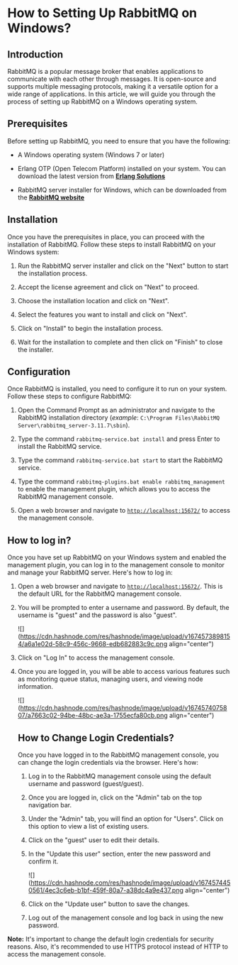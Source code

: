 # How to Setting Up RabbitMQ on Windows?

## **Introduction**

RabbitMQ is a popular message broker that enables applications to communicate with each other through messages. It is open-source and supports multiple messaging protocols, making it a versatile option for a wide range of applications. In this article, we will guide you through the process of setting up RabbitMQ on a Windows operating system.

## **Prerequisites**

Before setting up RabbitMQ, you need to ensure that you have the following:

* A Windows operating system (Windows 7 or later)
    
* Erlang OTP (Open Telecom Platform) installed on your system. You can download the latest version from [**Erlang Solutions**](https://www.erlang.org/downloads)
    
* RabbitMQ server installer for Windows, which can be downloaded from the [**RabbitMQ website**](https://www.rabbitmq.com/install-windows.html)
    

## **Installation**

Once you have the prerequisites in place, you can proceed with the installation of RabbitMQ. Follow these steps to install RabbitMQ on your Windows system:

1. Run the RabbitMQ server installer and click on the "Next" button to start the installation process.
    
2. Accept the license agreement and click on "Next" to proceed.
    
3. Choose the installation location and click on "Next".
    
4. Select the features you want to install and click on "Next".
    
5. Click on "Install" to begin the installation process.
    
6. Wait for the installation to complete and then click on "Finish" to close the installer.
    

## **Configuration**

Once RabbitMQ is installed, you need to configure it to run on your system. Follow these steps to configure RabbitMQ:

1. Open the Command Prompt as an administrator and navigate to the RabbitMQ installation directory (*example*: `C:\Program Files\RabbitMQ Server\rabbitmq_server-3.11.7\sbin`).
    
2. Type the command `rabbitmq-service.bat install` and press Enter to install the RabbitMQ service.
    
3. Type the command `rabbitmq-service.bat start` to start the RabbitMQ service.
    
4. Type the command `rabbitmq-plugins.bat enable rabbitmq_management` to enable the management plugin, which allows you to access the RabbitMQ management console.
    
5. Open a web browser and navigate to [`http://localhost:15672/`](http://localhost:15672/) to access the management console.
    

## How to log in?

Once you have set up RabbitMQ on your Windows system and enabled the management plugin, you can log in to the management console to monitor and manage your RabbitMQ server. Here's how to log in:

1. Open a web browser and navigate to [`http://localhost:15672/`](http://localhost:15672/). This is the default URL for the RabbitMQ management console.
    
2. You will be prompted to enter a username and password. By default, the username is "guest" and the password is also "guest".
    
    ![](https://cdn.hashnode.com/res/hashnode/image/upload/v1674573898154/a6a1e02d-58c9-456c-9668-edb682883c9c.png align="center")
    
3. Click on "Log In" to access the management console.
    
4. Once you are logged in, you will be able to access various features such as monitoring queue status, managing users, and viewing node information.
    
    ![](https://cdn.hashnode.com/res/hashnode/image/upload/v1674574075807/a7663c02-94be-48bc-ae3a-1755ecfa80cb.png align="center")
    
    ## How to Change Login Credentials?
    
    Once you have logged in to the RabbitMQ management console, you can change the login credentials via the browser. Here's how:
    
    1. Log in to the RabbitMQ management console using the default username and password (guest/guest).
        
    2. Once you are logged in, click on the "Admin" tab on the top navigation bar.
        
    3. Under the "Admin" tab, you will find an option for "Users". Click on this option to view a list of existing users.
        
    4. Click on the "guest" user to edit their details.
        
    5. In the "Update this user" section, enter the new password and confirm it.
        
        ![](https://cdn.hashnode.com/res/hashnode/image/upload/v1674574450561/4ec3c6eb-b1bf-459f-80a7-a38dc4a9e437.png align="center")
        
    6. Click on the "Update user" button to save the changes.
        
    7. Log out of the management console and log back in using the new password.
        

**Note:** It's important to change the default login credentials for security reasons. Also, it's recommended to use HTTPS protocol instead of HTTP to access the management console.